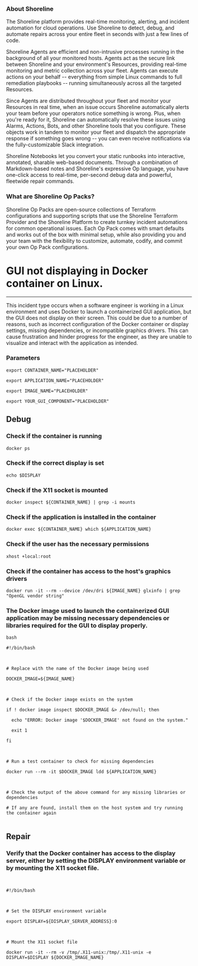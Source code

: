
### About Shoreline
The Shoreline platform provides real-time monitoring, alerting, and incident automation for cloud operations. Use Shoreline to detect, debug, and automate repairs across your entire fleet in seconds with just a few lines of code.

Shoreline Agents are efficient and non-intrusive processes running in the background of all your monitored hosts. Agents act as the secure link between Shoreline and your environment's Resources, providing real-time monitoring and metric collection across your fleet. Agents can execute actions on your behalf -- everything from simple Linux commands to full remediation playbooks -- running simultaneously across all the targeted Resources.

Since Agents are distributed throughout your fleet and monitor your Resources in real time, when an issue occurs Shoreline automatically alerts your team before your operators notice something is wrong. Plus, when you're ready for it, Shoreline can automatically resolve these issues using Alarms, Actions, Bots, and other Shoreline tools that you configure. These objects work in tandem to monitor your fleet and dispatch the appropriate response if something goes wrong -- you can even receive notifications via the fully-customizable Slack integration.

Shoreline Notebooks let you convert your static runbooks into interactive, annotated, sharable web-based documents. Through a combination of Markdown-based notes and Shoreline's expressive Op language, you have one-click access to real-time, per-second debug data and powerful, fleetwide repair commands.

### What are Shoreline Op Packs?
Shoreline Op Packs are open-source collections of Terraform configurations and supporting scripts that use the Shoreline Terraform Provider and the Shoreline Platform to create turnkey incident automations for common operational issues. Each Op Pack comes with smart defaults and works out of the box with minimal setup, while also providing you and your team with the flexibility to customize, automate, codify, and commit your own Op Pack configurations.

# GUI not displaying in Docker container on Linux.
---

This incident type occurs when a software engineer is working in a Linux environment and uses Docker to launch a containerized GUI application, but the GUI does not display on their screen. This could be due to a number of reasons, such as incorrect configuration of the Docker container or display settings, missing dependencies, or incompatible graphics drivers. This can cause frustration and hinder progress for the engineer, as they are unable to visualize and interact with the application as intended.

### Parameters
```shell
export CONTAINER_NAME="PLACEHOLDER"

export APPLICATION_NAME="PLACEHOLDER"

export IMAGE_NAME="PLACEHOLDER"

export YOUR_GUI_COMPONENT="PLACEHOLDER"
```

## Debug

### Check if the container is running
```shell
docker ps
```

### Check if the correct display is set
```shell
echo $DISPLAY
```

### Check if the X11 socket is mounted
```shell
docker inspect ${CONTAINER_NAME} | grep -i mounts
```

### Check if the application is installed in the container
```shell
docker exec ${CONTAINER_NAME} which ${APPLICATION_NAME}
```

### Check if the user has the necessary permissions
```shell
xhost +local:root
```

### Check if the container has access to the host's graphics drivers
```shell
docker run -it --rm --device /dev/dri ${IMAGE_NAME} glxinfo | grep "OpenGL vendor string"
```

### The Docker image used to launch the containerized GUI application may be missing necessary dependencies or libraries required for the GUI to display properly.
```shell
bash

#!/bin/bash



# Replace with the name of the Docker image being used

DOCKER_IMAGE=${IMAGE_NAME}



# Check if the Docker image exists on the system

if ! docker image inspect $DOCKER_IMAGE &> /dev/null; then

  echo "ERROR: Docker image '$DOCKER_IMAGE' not found on the system."

  exit 1

fi



# Run a test container to check for missing dependencies

docker run --rm -it $DOCKER_IMAGE ldd ${APPLICATION_NAME}



# Check the output of the above command for any missing libraries or dependencies

# If any are found, install them on the host system and try running the container again


```

## Repair

### Verify that the Docker container has access to the display server, either by setting the DISPLAY environment variable or by mounting the X11 socket file.
```shell


#!/bin/bash



# Set the DISPLAY environment variable

export DISPLAY=${DISPLAY_SERVER_ADDRESS}:0



# Mount the X11 socket file

docker run -it --rm -v /tmp/.X11-unix:/tmp/.X11-unix -e DISPLAY=$DISPLAY ${DOCKER_IMAGE_NAME}


```